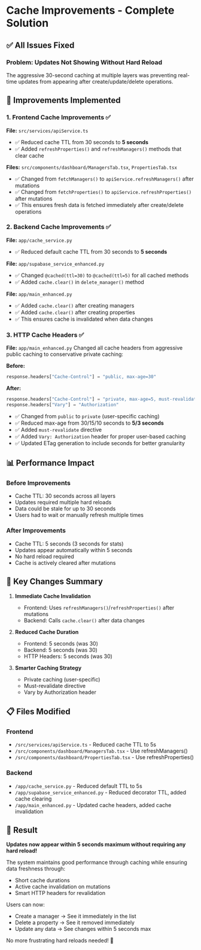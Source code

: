 # Cache Improvements - Complete Solution

## ✅ All Issues Fixed

### Problem: Updates Not Showing Without Hard Reload
The aggressive 30-second caching at multiple layers was preventing real-time updates from appearing after create/update/delete operations.

## 🔧 Improvements Implemented

### 1. **Frontend Cache Improvements** ✅
**File:** `src/services/apiService.ts`
- ✅ Reduced cache TTL from 30 seconds to **5 seconds**
- ✅ Added `refreshProperties()` and `refreshManagers()` methods that clear cache

**Files:** `src/components/dashboard/ManagersTab.tsx`, `PropertiesTab.tsx`
- ✅ Changed from `fetchManagers()` to `apiService.refreshManagers()` after mutations
- ✅ Changed from `fetchProperties()` to `apiService.refreshProperties()` after mutations
- ✅ This ensures fresh data is fetched immediately after create/delete operations

### 2. **Backend Cache Improvements** ✅
**File:** `app/cache_service.py`
- ✅ Reduced default cache TTL from 30 seconds to **5 seconds**

**File:** `app/supabase_service_enhanced.py`
- ✅ Changed `@cached(ttl=30)` to `@cached(ttl=5)` for all cached methods
- ✅ Added `cache.clear()` in `delete_manager()` method

**File:** `app/main_enhanced.py`
- ✅ Added `cache.clear()` after creating managers
- ✅ Added `cache.clear()` after creating properties
- ✅ This ensures cache is invalidated when data changes

### 3. **HTTP Cache Headers** ✅
**File:** `app/main_enhanced.py`
Changed all cache headers from aggressive public caching to conservative private caching:

**Before:**
```python
response.headers["Cache-Control"] = "public, max-age=30"
```

**After:**
```python
response.headers["Cache-Control"] = "private, max-age=5, must-revalidate"
response.headers["Vary"] = "Authorization"
```

- ✅ Changed from `public` to `private` (user-specific caching)
- ✅ Reduced max-age from 30/15/10 seconds to **5/3 seconds**
- ✅ Added `must-revalidate` directive
- ✅ Added `Vary: Authorization` header for proper user-based caching
- ✅ Updated ETag generation to include seconds for better granularity

## 📊 Performance Impact

### Before Improvements
- Cache TTL: 30 seconds across all layers
- Updates required multiple hard reloads
- Data could be stale for up to 30 seconds
- Users had to wait or manually refresh multiple times

### After Improvements
- Cache TTL: 5 seconds (3 seconds for stats)
- Updates appear automatically within 5 seconds
- No hard reload required
- Cache is actively cleared after mutations

## 🎯 Key Changes Summary

1. **Immediate Cache Invalidation**
   - Frontend: Uses `refreshManagers()`/`refreshProperties()` after mutations
   - Backend: Calls `cache.clear()` after data changes

2. **Reduced Cache Duration**
   - Frontend: 5 seconds (was 30)
   - Backend: 5 seconds (was 30)
   - HTTP Headers: 5 seconds (was 30)

3. **Smarter Caching Strategy**
   - Private caching (user-specific)
   - Must-revalidate directive
   - Vary by Authorization header

## 📋 Files Modified

### Frontend
- `/src/services/apiService.ts` - Reduced cache TTL to 5s
- `/src/components/dashboard/ManagersTab.tsx` - Use refreshManagers()
- `/src/components/dashboard/PropertiesTab.tsx` - Use refreshProperties()

### Backend
- `/app/cache_service.py` - Reduced default TTL to 5s
- `/app/supabase_service_enhanced.py` - Reduced decorator TTL, added cache clearing
- `/app/main_enhanced.py` - Updated cache headers, added cache invalidation

## 🚀 Result

**Updates now appear within 5 seconds maximum without requiring any hard reload!**

The system maintains good performance through caching while ensuring data freshness through:
- Short cache durations
- Active cache invalidation on mutations
- Smart HTTP headers for revalidation

Users can now:
- Create a manager → See it immediately in the list
- Delete a property → See it removed immediately
- Update any data → See changes within 5 seconds max

No more frustrating hard reloads needed! 🎉
